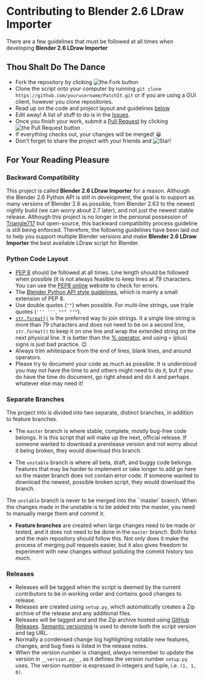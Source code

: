 Contributing to Blender 2.6 LDraw Importer
==========================================

There are a few guidelines that must be followed at all times when developing **Blender 2.6 LDraw Importer**

Thou Shalt Do The Dance
-----------------------

* Fork the repository by clicking ![the Fork button](http://i81.servimg.com/u/f81/16/33/06/11/forkme12.png)
* Clone the script onto your computer by running ```git clone https://github.com/yourusername/PatchIt.git``` or if you are using a GUI client, however you clone repositories.
* Read up on the code and project layout and guidelines [below](#for-your-reading-pleasure)
* Edit away! A list of stuff to do is in the [Issues](https://github.com/le717/Blender-2.6-LDraw-Importer/issues).
* Once you finish your work, submit a [Pull Request](https://github.com/le717/Blender-2.6-LDraw-Importer/pulls) by clicking ![the Pull Request button](http://i81.servimg.com/u/f81/16/33/06/11/pullre10.png)
* If everything checks out, your changes will be merged! :grinning:
* Don't forget to share the project with your friends and ![Star!](http://i81.servimg.com/u/f81/16/33/06/11/star11.png)


For Your Reading Pleasure
-------------------------

### Backward Compatibility ###

This project is called **Blender 2.6 LDraw Importer** for a reason. Although the Blender 2.6 Python API is still in development,
the goal is to support as many versions of Blender 2.6 as possible, from Blender 2.63 to the newest nightly build
(we can worry about 2.7 later), and not just the newest stable release.
Although this project is no longer in the personal possession of [Triangle717](https://github.com/le717) but open-source,
this backward compatibility process guideline is still being enforced.
Therefore, the following guidelines have been laid out to help you support multiple Blender versions and make
**Blender 2.6 LDraw Importer** the best available LDraw script for Blender.


### Python Code Layout ###

* [PEP 8](http://www.python.org/dev/peps/pep-0008/) should be followed at all times. Line length should be followed when possible
(it is not always feasible to keep lines at 79 characters. You can use the [PEP8 online](http://pep8online.com/) website to
check for errors.
* The [Blender Python API style guidelines](http://www.blender.org/documentation/blender_python_api_2_69_0/info_best_practice.html),
which is mainly a small extension of PEP 8.
* Use double quotes (`""`) when possible. For multi-line strings, use triple quotes (`''' '''`, `""" """`).
* [`str.format()`](http://docs.python.org/3/library/stdtypes.html#str.format) is the preferred way to join strings.
It a single line string is more than 79 characters and does not need to be on a second line, `str.format()` to keep it on one line
and wrap the extended string on the next physical  line.
It is better than the [% operator](http://docs.python.org/3/tutorial/inputoutput.html#old-string-formatting),
and using `+` (plus) signs is just bad practice. :wink:
* Always trim whitespace from the end of lines, blank lines, and around operators.
* Please try to document your code as much as possible. It is understood you may not have the time to and others might need to do it,
but if you do have the time do document, go right ahead and do it and perhaps whatever else may need it!

### Separate Branches ###

The project into is divided into two separate, distinct branches, in addition to feature branches.

* The `master` branch is where stable, complete, mostly bug-free code belongs. It is this script that will make up the next, official release. If someone
wanted to download a prerelease version and not worry about it being broken, they would download this branch.

* The `unstable` branch is where all beta, draft, and buggy code belongs. Features that may be harder to implement or take longer to add go here so the
master branch does not contain error code. If someone wanted to download the newest, possible broken script, they would download ths branch.

The `unstable` branch is never to be merged into the ``master` branch. When the changes made in the unstable is to be added into the master, you need to
manually merge them and commit it.

* **Feature branches** are created when large changes need to be made or tested, and it does not need to be done in the `master` branch.
Both forks and the main repository should follow this. Not only does it make the process of merging pull requests easier,
but it also gives freedom to experiment with new changes without polluting the commit history too much.

### Releases ###

* Releases will be tagged when the script is deemed by the current contributors to be in working order and contains good changes to release.
* Releases are created using `setup.py`, which automatically creates a Zip archive of the release and any additional files.
* Releases will be tagged and and the Zip archive hosted using [GitHub Releases](https://github.com/le717/Blender-2.6-LDraw-Importer/releases).
[Semantic versioning](http://semver.org/) is used to denote both the script version and tag URL.
* Normally a condensed change log highlighting notable new features, changes, and bug fixes is listed in the release notes.
* When the version number is changed, _always_ remember to update the version in `__version.py__`, as it defines the version number
`setup.py` uses. The version number is expressed in integers and tuple, i.e. `(1, 1, 0)`.
